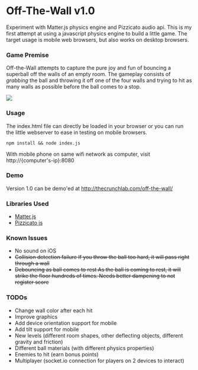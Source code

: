 # Off-The-Wall v1.0

Experiment with Matter.js physics engine and Pizzicato audio api. This is my first attempt at using a javascript physics engine to build a little game. The target usage is mobile web browsers, but also works on desktop browsers.

### Game Premise

Off-the-Wall attempts to capture the pure joy and fun of bouncing a superball off the walls of an empty room. The gameplay consists of _grabbing_ the ball and throwing it off one of the four walls and trying to hit as many walls as possible before the ball comes to a stop.

![](https://github.com/davechekan/off-the-wall/blob/master/demo.gif?raw=true)

### Usage

The index.html file can directly be loaded in your browser or you can run the little webserver to ease in testing on mobile browsers.


`npm install && node index.js`


With mobile phone on same wifi network as computer, visit http://{computer's-ip}:8080

### Demo
Version 1.0 can be demo'ed at http://thecrunchlab.com/off-the-wall/

### Libraries Used
- [Matter.js](https://github.com/liabru/matter-js)
- [Pizzicato js](https://github.com/alemangui/pizzicato)

### Known Issues
- No sound on iOS
- ~~Collision detection failure
 If you throw the ball too hard, it will pass right through a wall~~
- ~~Debouncing as ball comes to rest
 As the ball is coming to rest, it will strike the floor hundreds of times. Needs better dampening to not register score~~

### TODOs
- Change wall color after each hit
- Improve graphics
- Add device orientation support for mobile
- Add tilt support for mobile
- New levels (different room shapes, other deflecting objects, different gravity and friction)
- Different ball materials (with different physics properties)
- Enemies to hit (earn bonus points)
- Multiplayer (socket.io connection for players on 2 devices to interact)

